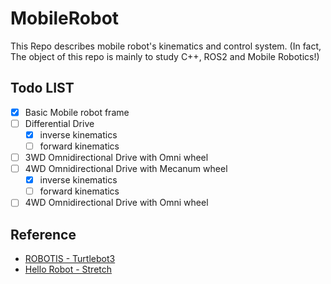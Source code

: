 # MobileRobot

This Repo describes mobile robot's kinematics and control system.
(In fact, The object of this repo is mainly to study C++, ROS2 and Mobile Robotics!)

## Todo LIST

- [x] Basic Mobile robot frame
- [ ] Differential Drive
  - [x] inverse kinematics
  - [ ] forward kinematics
- [ ] 3WD Omnidirectional Drive with Omni wheel
- [ ] 4WD Omnidirectional Drive with Mecanum wheel
  - [x] inverse kinematics
  - [ ] forward kinematics
- [ ] 4WD Omnidirectional Drive with Omni wheel

## Reference

- [ROBOTIS - Turtlebot3](https://github.com/ROBOTIS-GIT/OpenCR/tree/master/arduino/opencr_arduino/opencr/libraries/turtlebot3)
- [Hello Robot - Stretch](https://github.com/Interactics/stretch_firmware)
